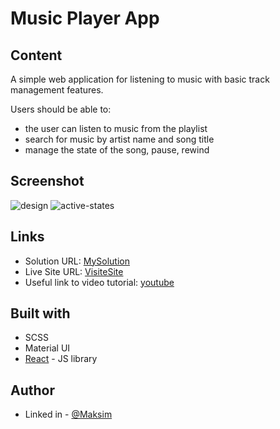 # Music Player App

## Content
A simple web application for listening to music with basic track management features.

Users should be able to:
- the user can listen to music from the playlist
- search for music by artist name and song title
- manage the state of the song, pause, rewind

## Screenshot

![design]()
![active-states]()

## Links

- Solution URL: [MySolution]()
- Live Site URL: [VisiteSite]()
- Useful link to video tutorial: [youtube](https://www.youtube.com/watch?v=ILkLgKGgels)

## Built with

- SCSS
- Material UI
- [React](https://reactjs.org/) - JS library

## Author

- Linked in - [@Maksim](https://www.linkedin.com/in/maksim-pavlov-12b22528b/?locale=en_US)


